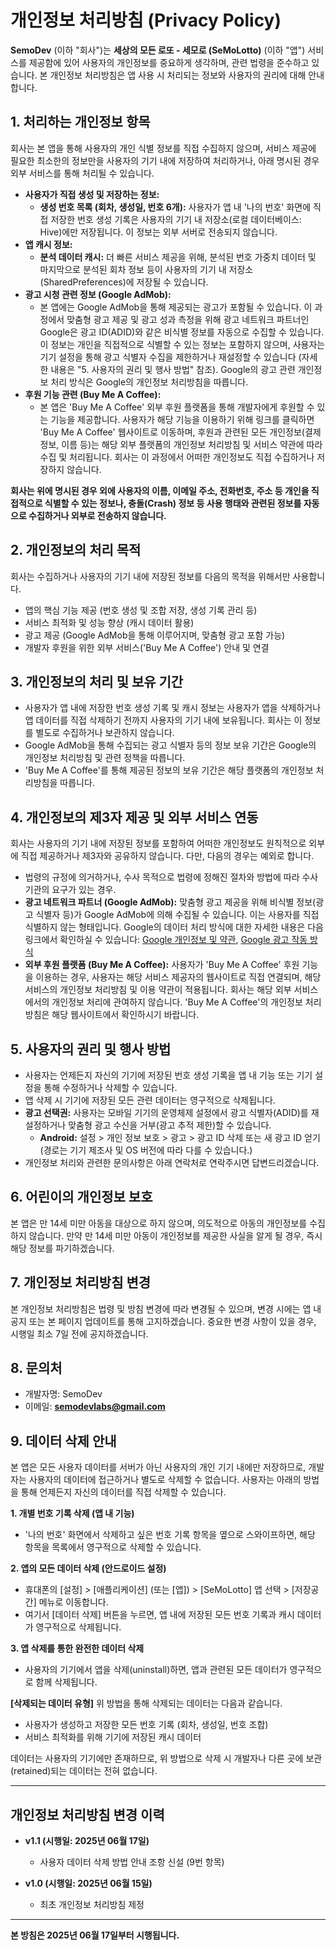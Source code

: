 # 개인정보 처리방침 (Privacy Policy)

**SemoDev** (이하 "회사")는 **세상의 모든 로또 - 세모로 (SeMoLotto)** (이하 "앱") 서비스를 제공함에 있어 사용자의 개인정보를 중요하게 생각하며, 관련 법령을 준수하고 있습니다. 본 개인정보 처리방침은 앱 사용 시 처리되는 정보와 사용자의 권리에 대해 안내합니다.

## 1. 처리하는 개인정보 항목

회사는 본 앱을 통해 사용자의 개인 식별 정보를 직접 수집하지 않으며, 서비스 제공에 필요한 최소한의 정보만을 사용자의 기기 내에 저장하여 처리하거나, 아래 명시된 경우 외부 서비스를 통해 처리될 수 있습니다.

* **사용자가 직접 생성 및 저장하는 정보:**
    * **생성 번호 목록 (회차, 생성일, 번호 6개):** 사용자가 앱 내 '나의 번호' 화면에 직접 저장한 번호 생성 기록은 사용자의 기기 내 저장소(로컬 데이터베이스: Hive)에만 저장됩니다. 이 정보는 외부 서버로 전송되지 않습니다.
* **앱 캐시 정보:**
    * **분석 데이터 캐시:** 더 빠른 서비스 제공을 위해, 분석된 번호 가중치 데이터 및 마지막으로 분석된 회차 정보 등이 사용자의 기기 내 저장소(SharedPreferences)에 저장될 수 있습니다.
* **광고 시청 관련 정보 (Google AdMob):**
    * 본 앱에는 Google AdMob을 통해 제공되는 광고가 포함될 수 있습니다. 이 과정에서 맞춤형 광고 제공 및 광고 성과 측정을 위해 광고 네트워크 파트너인 Google은 광고 ID(ADID)와 같은 비식별 정보를 자동으로 수집할 수 있습니다. 이 정보는 개인을 직접적으로 식별할 수 있는 정보는 포함하지 않으며, 사용자는 기기 설정을 통해 광고 식별자 수집을 제한하거나 재설정할 수 있습니다 (자세한 내용은 "5. 사용자의 권리 및 행사 방법" 참조). Google의 광고 관련 개인정보 처리 방식은 Google의 개인정보 처리방침을 따릅니다.
* **후원 기능 관련 (Buy Me A Coffee):**
    * 본 앱은 'Buy Me A Coffee' 외부 후원 플랫폼을 통해 개발자에게 후원할 수 있는 기능을 제공합니다. 사용자가 해당 기능을 이용하기 위해 링크를 클릭하면 'Buy Me A Coffee' 웹사이트로 이동하며, 후원과 관련된 모든 개인정보(결제 정보, 이름 등)는 해당 외부 플랫폼의 개인정보 처리방침 및 서비스 약관에 따라 수집 및 처리됩니다. 회사는 이 과정에서 어떠한 개인정보도 직접 수집하거나 저장하지 않습니다.

**회사는 위에 명시된 경우 외에 사용자의 이름, 이메일 주소, 전화번호, 주소 등 개인을 직접적으로 식별할 수 있는 정보나, 충돌(Crash) 정보 등 사용 행태와 관련된 정보를 자동으로 수집하거나 외부로 전송하지 않습니다.**

## 2. 개인정보의 처리 목적

회사는 수집하거나 사용자의 기기 내에 저장된 정보를 다음의 목적을 위해서만 사용합니다.

* 앱의 핵심 기능 제공 (번호 생성 및 조합 저장, 생성 기록 관리 등)
* 서비스 최적화 및 성능 향상 (캐시 데이터 활용)
* 광고 제공 (Google AdMob을 통해 이루어지며, 맞춤형 광고 포함 가능)
* 개발자 후원을 위한 외부 서비스('Buy Me A Coffee') 안내 및 연결

## 3. 개인정보의 처리 및 보유 기간

* 사용자가 앱 내에 저장한 번호 생성 기록 및 캐시 정보는 사용자가 앱을 삭제하거나 앱 데이터를 직접 삭제하기 전까지 사용자의 기기 내에 보유됩니다. 회사는 이 정보를 별도로 수집하거나 보관하지 않습니다.
* Google AdMob을 통해 수집되는 광고 식별자 등의 정보 보유 기간은 Google의 개인정보 처리방침 및 관련 정책을 따릅니다.
* 'Buy Me A Coffee'를 통해 제공된 정보의 보유 기간은 해당 플랫폼의 개인정보 처리방침을 따릅니다.

## 4. 개인정보의 제3자 제공 및 외부 서비스 연동

회사는 사용자의 기기 내에 저장된 정보를 포함하여 어떠한 개인정보도 원칙적으로 외부에 직접 제공하거나 제3자와 공유하지 않습니다. 다만, 다음의 경우는 예외로 합니다.

* 법령의 규정에 의거하거나, 수사 목적으로 법령에 정해진 절차와 방법에 따라 수사기관의 요구가 있는 경우.
* **광고 네트워크 파트너 (Google AdMob):** 맞춤형 광고 제공을 위해 비식별 정보(광고 식별자 등)가 Google AdMob에 의해 수집될 수 있습니다. 이는 사용자를 직접 식별하지 않는 형태입니다. Google의 데이터 처리 방식에 대한 자세한 내용은 다음 링크에서 확인하실 수 있습니다: [Google 개인정보 및 약관](https://policies.google.com/privacy), [Google 광고 작동 방식](https://policies.google.com/technologies/ads)
* **외부 후원 플랫폼 (Buy Me A Coffee):** 사용자가 'Buy Me A Coffee' 후원 기능을 이용하는 경우, 사용자는 해당 서비스 제공자의 웹사이트로 직접 연결되며, 해당 서비스의 개인정보 처리방침 및 이용 약관이 적용됩니다. 회사는 해당 외부 서비스에서의 개인정보 처리에 관여하지 않습니다. 'Buy Me A Coffee'의 개인정보 처리방침은 해당 웹사이트에서 확인하시기 바랍니다.

## 5. 사용자의 권리 및 행사 방법

* 사용자는 언제든지 자신의 기기에 저장된 번호 생성 기록을 앱 내 기능 또는 기기 설정을 통해 수정하거나 삭제할 수 있습니다.
* 앱 삭제 시 기기에 저장된 모든 관련 데이터는 영구적으로 삭제됩니다.
* **광고 선택권:** 사용자는 모바일 기기의 운영체제 설정에서 광고 식별자(ADID)를 재설정하거나 맞춤형 광고 수신을 거부(광고 추적 제한)할 수 있습니다.
    * **Android:** 설정 > 개인 정보 보호 > 광고 > 광고 ID 삭제 또는 새 광고 ID 얻기 (경로는 기기 제조사 및 OS 버전에 따라 다를 수 있습니다.)
* 개인정보 처리와 관련한 문의사항은 아래 연락처로 연락주시면 답변드리겠습니다.

## 6. 어린이의 개인정보 보호

본 앱은 만 14세 미만 아동을 대상으로 하지 않으며, 의도적으로 아동의 개인정보를 수집하지 않습니다. 만약 만 14세 미만 아동이 개인정보를 제공한 사실을 알게 될 경우, 즉시 해당 정보를 파기하겠습니다.

## 7. 개인정보 처리방침 변경

본 개인정보 처리방침은 법령 및 방침 변경에 따라 변경될 수 있으며, 변경 시에는 앱 내 공지 또는 본 페이지 업데이트를 통해 고지하겠습니다. 중요한 변경 사항이 있을 경우, 시행일 최소 7일 전에 공지하겠습니다.

## 8. 문의처

* 개발자명: SemoDev
* 이메일: **semodevlabs@gmail.com**
  
## 9. 데이터 삭제 안내

본 앱은 모든 사용자 데이터를 서버가 아닌 사용자의 개인 기기 내에만 저장하므로, 개발자는 사용자의 데이터에 접근하거나 별도로 삭제할 수 없습니다. 사용자는 아래의 방법을 통해 언제든지 자신의 데이터를 직접 삭제할 수 있습니다.

**1. 개별 번호 기록 삭제 (앱 내 기능)**
* '나의 번호' 화면에서 삭제하고 싶은 번호 기록 항목을 옆으로 스와이프하면, 해당 항목을 목록에서 영구적으로 삭제할 수 있습니다.

**2. 앱의 모든 데이터 삭제 (안드로이드 설정)**
* 휴대폰의 [설정] > [애플리케이션] (또는 [앱]) > [SeMoLotto] 앱 선택 > [저장공간] 메뉴로 이동합니다.
* 여기서 [데이터 삭제] 버튼을 누르면, 앱 내에 저장된 모든 번호 기록과 캐시 데이터가 영구적으로 삭제됩니다.

**3. 앱 삭제를 통한 완전한 데이터 삭제**
* 사용자의 기기에서 앱을 삭제(uninstall)하면, 앱과 관련된 모든 데이터가 영구적으로 함께 삭제됩니다.

**[삭제되는 데이터 유형]**
위 방법을 통해 삭제되는 데이터는 다음과 같습니다.
* 사용자가 생성하고 저장한 모든 번호 기록 (회차, 생성일, 번호 조합)
* 서비스 최적화를 위해 기기에 저장된 캐시 데이터

데이터는 사용자의 기기에만 존재하므로, 위 방법으로 삭제 시 개발자나 다른 곳에 보관(retained)되는 데이터는 전혀 없습니다.

---

## 개인정보 처리방침 변경 이력

* **v1.1 (시행일: 2025년 06월 17일)**
    * 사용자 데이터 삭제 방법 안내 조항 신설 (9번 항목)
      
* **v1.0 (시행일: 2025년 06월 15일)**
    * 최초 개인정보 처리방침 제정

---

**본 방침은 2025년 06월 17일부터 시행됩니다.**
